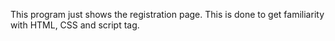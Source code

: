 This program just shows the registration page. This is done to get familiarity with HTML, CSS and script tag.
